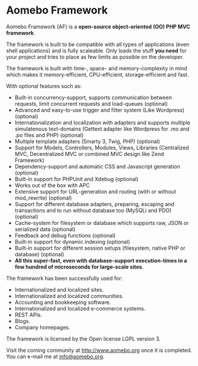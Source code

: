 # Aomebo Framework

Aomebo Framework (AF) is a **open-source object-oriented (OO) PHP MVC framework**. 

The framework is built to be compatible with all types of applications (even shell applications) and is fully scaleable. 
Only loads the stuff **you need** for your project and tries to place as few limits as possible on the developer.

The framework is built with time-, space- and memory-complexity in mind which makes it memory-efficient, CPU-efficient, storage-efficient and fast.

With optional features such as:

* Built-in concurrency-support, supports communication between requests, limit concurrent requests and load-queues (optional) 
* Advanced and easy-to-use trigger and filter system (Like Wordpress) (optional)
* Internationalization and localization with adapters and supports multiple simulatenous text-domains (Gettext adapter like Wordpress for .mo and .po files and PHP) (optional)
* Multiple template adapters (Smarty 3, Twig, PHP) (optional)
* Support for Models, Controllers, Modules, Views, Libraries (Centralized MVC, Decentralized MVC or combined MVC design like Zend Framework)
* Dependency-support and automatic CSS and Javascript generation (optional)
* Built-in support for PHPUnit and Xdebug (optional)
* Works out of the box with APC
* Extensive support for URL-generation and routing (with or without mod_rewrite) (optional)
* Support for different database adapters, preparing, escaping and transactions and to run without database too (MySQLi and PDO) (optional)
* Cache-system for filesystem or database which supports raw, JSON or serialized data (optional)
* Feedback and debug functions (optional)
* Built-in support for dynamic indexing (optional)
* Built-in support for different session setups (filesystem, native PHP or database) (optional)
* **All this super-fast, even with database-support execution-times in a few hundred of microseconds for large-scale sites**.

The framework has been successfully used for:

* Internationalized and localized sites.
* Internationalized and localized communities.
* Accounting and bookkeeping software.
* Internationalized and localized e-commerce systems.
* REST APIs.
* Blogs.
* Company homepages.

The framework is licensed by the Open license LGPL version 3.

Visit the coming community at <http://www.aomebo.org> once it is completed. 
You can e-mail me at <info@aomebo.org>.

